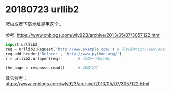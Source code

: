 # 20180723 urllib2 

爬虫或者下载地址是用这个。

参考: https://www.cnblogs.com/wly923/archive/2013/05/07/3057122.html

```python
import urllib2
req = urllib2.Request('http://www.example.com/') # 可以在http://www.example.com/ + 服务器下的一些目录的地址获取文件
req.add_header('Referer', 'http://www.python.org/')
r = urllib2.urlopen(req)		# 添加一个header

the_page = response.read()		# 读取文件
```



其它参考： https://www.cnblogs.com/wly923/archive/2013/05/07/3057122.html








